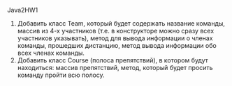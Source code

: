 Java2HW1

1) Добавить класс Team, который будет содержать название команды, массив из 4-х участников
(т.е. в конструкторе можно сразу всех участников указывать), метод для вывода информации
о членах команды, прошедших дистанцию, метод вывода информации обо всех членах
команды.
2) Добавить класс Course (полоса препятствий), в котором будут находиться: массив
препятствий, метод, который будет просить команду пройти всю полосу.
